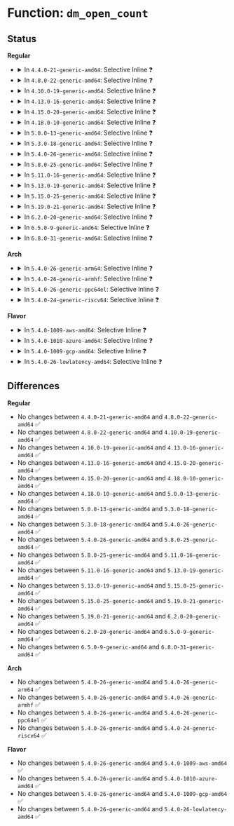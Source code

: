# Function: <code>dm_open_count</code>

## Status
<b>Regular</b>
<ul>
<li>
<details>
<summary>In <code>4.4.0-21-generic-amd64</code>: Selective Inline ❓</summary>

```c
int dm_open_count(struct mapped_device * md)
```

```json
{
  "name": "dm_open_count",
  "collision_type": "Unique Global",
  "inline_type": "Selective",
  "funcs": [
    {
      "addr": 18446744071585804208,
      "name": "dm_open_count",
      "external": true,
      "loc": "drivers/md/dm.c:488",
      "file": "drivers/md/dm.c",
      "inline": "not declared, inlined",
      "caller_inline": [
        "drivers/md/dm.c:dm_lock_for_deletion"
      ],
      "caller_func": [
        "drivers/md/dm-ioctl.c:__dev_status"
      ]
    }
  ],
  "symbols": [
    {
      "addr": 18446744071585804208,
      "name": "dm_open_count",
      "section": ".text",
      "bind": "STB_GLOBAL",
      "size": 17
    }
  ]
}
```
</details>
</li>
<li>
<details>
<summary>In <code>4.8.0-22-generic-amd64</code>: Selective Inline ❓</summary>

```c
int dm_open_count(struct mapped_device * md)
```

```json
{
  "name": "dm_open_count",
  "collision_type": "Unique Global",
  "inline_type": "Selective",
  "funcs": [
    {
      "addr": 18446744071586199619,
      "name": "dm_open_count",
      "external": true,
      "loc": "drivers/md/dm.c:342",
      "file": "drivers/md/dm.c",
      "inline": "not declared, inlined",
      "caller_inline": [
        "drivers/md/dm.c:dm_lock_for_deletion"
      ],
      "caller_func": [
        "drivers/md/dm-ioctl.c:__dev_status"
      ]
    }
  ],
  "symbols": [
    {
      "addr": 18446744071586199552,
      "name": "dm_open_count",
      "section": ".text",
      "bind": "STB_GLOBAL",
      "size": 17
    }
  ]
}
```
</details>
</li>
<li>
<details>
<summary>In <code>4.10.0-19-generic-amd64</code>: Selective Inline ❓</summary>

```c
int dm_open_count(struct mapped_device * md)
```

```json
{
  "name": "dm_open_count",
  "collision_type": "Unique Global",
  "inline_type": "Selective",
  "funcs": [
    {
      "addr": 18446744071586404099,
      "name": "dm_open_count",
      "external": true,
      "loc": "drivers/md/dm.c:342",
      "file": "drivers/md/dm.c",
      "inline": "not declared, inlined",
      "caller_inline": [
        "drivers/md/dm.c:dm_lock_for_deletion"
      ],
      "caller_func": [
        "drivers/md/dm-ioctl.c:__dev_status"
      ]
    }
  ],
  "symbols": [
    {
      "addr": 18446744071586404032,
      "name": "dm_open_count",
      "section": ".text",
      "bind": "STB_GLOBAL",
      "size": 17
    }
  ]
}
```
</details>
</li>
<li>
<details>
<summary>In <code>4.13.0-16-generic-amd64</code>: Selective Inline ❓</summary>

```c
int dm_open_count(struct mapped_device * md)
```

```json
{
  "name": "dm_open_count",
  "collision_type": "Unique Global",
  "inline_type": "Selective",
  "funcs": [
    {
      "addr": 18446744071586507523,
      "name": "dm_open_count",
      "external": true,
      "loc": "drivers/md/dm.c:337",
      "file": "drivers/md/dm.c",
      "inline": "not declared, inlined",
      "caller_inline": [
        "drivers/md/dm.c:dm_lock_for_deletion"
      ],
      "caller_func": [
        "drivers/md/dm-ioctl.c:__dev_status"
      ]
    }
  ],
  "symbols": [
    {
      "addr": 18446744071586507456,
      "name": "dm_open_count",
      "section": ".text",
      "bind": "STB_GLOBAL",
      "size": 17
    }
  ]
}
```
</details>
</li>
<li>
<details>
<summary>In <code>4.15.0-20-generic-amd64</code>: Selective Inline ❓</summary>

```c
int dm_open_count(struct mapped_device * md)
```

```json
{
  "name": "dm_open_count",
  "collision_type": "Unique Global",
  "inline_type": "Selective",
  "funcs": [
    {
      "addr": 18446744071586975075,
      "name": "dm_open_count",
      "external": true,
      "loc": "drivers/md/dm.c:344",
      "file": "drivers/md/dm.c",
      "inline": "not declared, inlined",
      "caller_inline": [
        "drivers/md/dm.c:dm_lock_for_deletion"
      ],
      "caller_func": [
        "drivers/md/dm-ioctl.c:__dev_status"
      ]
    }
  ],
  "symbols": [
    {
      "addr": 18446744071586975008,
      "name": "dm_open_count",
      "section": ".text",
      "bind": "STB_GLOBAL",
      "size": 17
    }
  ]
}
```
</details>
</li>
<li>
<details>
<summary>In <code>4.18.0-10-generic-amd64</code>: Selective Inline ❓</summary>

```c
int dm_open_count(struct mapped_device * md)
```

```json
{
  "name": "dm_open_count",
  "collision_type": "Unique Global",
  "inline_type": "Selective",
  "funcs": [
    {
      "addr": 18446744071587271795,
      "name": "dm_open_count",
      "external": true,
      "loc": "drivers/md/dm.c:390",
      "file": "drivers/md/dm.c",
      "inline": "not declared, inlined",
      "caller_inline": [
        "drivers/md/dm.c:dm_lock_for_deletion"
      ],
      "caller_func": [
        "drivers/md/dm-ioctl.c:__dev_status"
      ]
    }
  ],
  "symbols": [
    {
      "addr": 18446744071587271728,
      "name": "dm_open_count",
      "section": ".text",
      "bind": "STB_GLOBAL",
      "size": 17
    }
  ]
}
```
</details>
</li>
<li>
<details>
<summary>In <code>5.0.0-13-generic-amd64</code>: Selective Inline ❓</summary>

```c
int dm_open_count(struct mapped_device * md)
```

```json
{
  "name": "dm_open_count",
  "collision_type": "Unique Global",
  "inline_type": "Selective",
  "funcs": [
    {
      "addr": 18446744071587452323,
      "name": "dm_open_count",
      "external": true,
      "loc": "drivers/md/dm.c:390",
      "file": "drivers/md/dm.c",
      "inline": "not declared, inlined",
      "caller_inline": [
        "drivers/md/dm.c:dm_lock_for_deletion"
      ],
      "caller_func": [
        "drivers/md/dm-ioctl.c:__dev_status"
      ]
    }
  ],
  "symbols": [
    {
      "addr": 18446744071587452256,
      "name": "dm_open_count",
      "section": ".text",
      "bind": "STB_GLOBAL",
      "size": 17
    }
  ]
}
```
</details>
</li>
<li>
<details>
<summary>In <code>5.3.0-18-generic-amd64</code>: Selective Inline ❓</summary>

```c
int dm_open_count(struct mapped_device * md)
```

```json
{
  "name": "dm_open_count",
  "collision_type": "Unique Global",
  "inline_type": "Selective",
  "funcs": [
    {
      "addr": 18446744071587726323,
      "name": "dm_open_count",
      "external": true,
      "loc": "drivers/md/dm.c:372",
      "file": "drivers/md/dm.c",
      "inline": "not declared, inlined",
      "caller_inline": [
        "drivers/md/dm.c:dm_lock_for_deletion"
      ],
      "caller_func": [
        "drivers/md/dm-ioctl.c:__dev_status"
      ]
    }
  ],
  "symbols": [
    {
      "addr": 18446744071587726256,
      "name": "dm_open_count",
      "section": ".text",
      "bind": "STB_GLOBAL",
      "size": 17
    }
  ]
}
```
</details>
</li>
<li>
<details>
<summary>In <code>5.4.0-26-generic-amd64</code>: Selective Inline ❓</summary>

```c
int dm_open_count(struct mapped_device * md)
```

```json
{
  "name": "dm_open_count",
  "collision_type": "Unique Global",
  "inline_type": "Selective",
  "funcs": [
    {
      "addr": 18446744071587930675,
      "name": "dm_open_count",
      "external": true,
      "loc": "drivers/md/dm.c:372",
      "file": "drivers/md/dm.c",
      "inline": "not declared, inlined",
      "caller_inline": [
        "drivers/md/dm.c:dm_lock_for_deletion"
      ],
      "caller_func": [
        "drivers/md/dm-ioctl.c:__dev_status"
      ]
    }
  ],
  "symbols": [
    {
      "addr": 18446744071587930608,
      "name": "dm_open_count",
      "section": ".text",
      "bind": "STB_GLOBAL",
      "size": 17
    }
  ]
}
```
</details>
</li>
<li>
<details>
<summary>In <code>5.8.0-25-generic-amd64</code>: Selective Inline ❓</summary>

```c
int dm_open_count(struct mapped_device * md)
```

```json
{
  "name": "dm_open_count",
  "collision_type": "Unique Global",
  "inline_type": "Selective",
  "funcs": [
    {
      "addr": 18446744071588783779,
      "name": "dm_open_count",
      "external": true,
      "loc": "drivers/md/dm.c:376",
      "file": "drivers/md/dm.c",
      "inline": "not declared, inlined",
      "caller_inline": [
        "drivers/md/dm.c:dm_lock_for_deletion"
      ],
      "caller_func": [
        "drivers/md/dm-ioctl.c:__dev_status"
      ]
    }
  ],
  "symbols": [
    {
      "addr": 18446744071588783712,
      "name": "dm_open_count",
      "section": ".text",
      "bind": "STB_GLOBAL",
      "size": 17
    }
  ]
}
```
</details>
</li>
<li>
<details>
<summary>In <code>5.11.0-16-generic-amd64</code>: Selective Inline ❓</summary>

```c
int dm_open_count(struct mapped_device * md)
```

```json
{
  "name": "dm_open_count",
  "collision_type": "Unique Global",
  "inline_type": "Selective",
  "funcs": [
    {
      "addr": 18446744071588802371,
      "name": "dm_open_count",
      "external": true,
      "loc": "drivers/md/dm.c:386",
      "file": "drivers/md/dm.c",
      "inline": "not declared, inlined",
      "caller_inline": [
        "drivers/md/dm.c:dm_lock_for_deletion"
      ],
      "caller_func": [
        "drivers/md/dm-ioctl.c:__dev_status"
      ]
    }
  ],
  "symbols": [
    {
      "addr": 18446744071588802304,
      "name": "dm_open_count",
      "section": ".text",
      "bind": "STB_GLOBAL",
      "size": 17
    }
  ]
}
```
</details>
</li>
<li>
<details>
<summary>In <code>5.13.0-19-generic-amd64</code>: Selective Inline ❓</summary>

```c
int dm_open_count(struct mapped_device * md)
```

```json
{
  "name": "dm_open_count",
  "collision_type": "Unique Global",
  "inline_type": "Selective",
  "funcs": [
    {
      "addr": 18446744071588687251,
      "name": "dm_open_count",
      "external": true,
      "loc": "drivers/md/dm.c:391",
      "file": "drivers/md/dm.c",
      "inline": "not declared, inlined",
      "caller_inline": [
        "drivers/md/dm.c:dm_lock_for_deletion"
      ],
      "caller_func": [
        "drivers/md/dm-ioctl.c:__dev_status"
      ]
    }
  ],
  "symbols": [
    {
      "addr": 18446744071588687184,
      "name": "dm_open_count",
      "section": ".text",
      "bind": "STB_GLOBAL",
      "size": 17
    }
  ]
}
```
</details>
</li>
<li>
<details>
<summary>In <code>5.15.0-25-generic-amd64</code>: Selective Inline ❓</summary>

```c
int dm_open_count(struct mapped_device * md)
```

```json
{
  "name": "dm_open_count",
  "collision_type": "Unique Global",
  "inline_type": "Selective",
  "funcs": [
    {
      "addr": 18446744071589371331,
      "name": "dm_open_count",
      "external": true,
      "loc": "drivers/md/dm.c:350",
      "file": "drivers/md/dm.c",
      "inline": "not declared, inlined",
      "caller_inline": [
        "drivers/md/dm.c:dm_lock_for_deletion"
      ],
      "caller_func": [
        "drivers/md/dm-ioctl.c:__dev_status"
      ]
    }
  ],
  "symbols": [
    {
      "addr": 18446744071589371264,
      "name": "dm_open_count",
      "section": ".text",
      "bind": "STB_GLOBAL",
      "size": 17
    }
  ]
}
```
</details>
</li>
<li>
<details>
<summary>In <code>5.19.0-21-generic-amd64</code>: Selective Inline ❓</summary>

```c
int dm_open_count(struct mapped_device * md)
```

```json
{
  "name": "dm_open_count",
  "collision_type": "Unique Global",
  "inline_type": "Selective",
  "funcs": [
    {
      "addr": 18446744071590851141,
      "name": "dm_open_count",
      "external": true,
      "loc": "drivers/md/dm.c:359",
      "file": "drivers/md/dm.c",
      "inline": "not declared, inlined",
      "caller_inline": [
        "drivers/md/dm.c:dm_lock_for_deletion"
      ],
      "caller_func": [
        "drivers/md/dm-ioctl.c:__dev_status"
      ]
    }
  ],
  "symbols": [
    {
      "addr": 18446744071590851072,
      "name": "dm_open_count",
      "section": ".text",
      "bind": "STB_GLOBAL",
      "size": 23
    }
  ]
}
```
</details>
</li>
<li>
<details>
<summary>In <code>6.2.0-20-generic-amd64</code>: Selective Inline ❓</summary>

```c
int dm_open_count(struct mapped_device * md)
```

```json
{
  "name": "dm_open_count",
  "collision_type": "Unique Global",
  "inline_type": "Selective",
  "funcs": [
    {
      "addr": 18446744071592541525,
      "name": "dm_open_count",
      "external": true,
      "loc": "drivers/md/dm.c:354",
      "file": "drivers/md/dm.c",
      "inline": "not declared, inlined",
      "caller_inline": [
        "drivers/md/dm.c:dm_lock_for_deletion"
      ],
      "caller_func": [
        "drivers/md/dm-ioctl.c:__dev_status"
      ]
    }
  ],
  "symbols": [
    {
      "addr": 18446744071592541440,
      "name": "dm_open_count",
      "section": ".text",
      "bind": "STB_GLOBAL",
      "size": 23
    }
  ]
}
```
</details>
</li>
<li>
<details>
<summary>In <code>6.5.0-9-generic-amd64</code>: Selective Inline ❓</summary>

```c
int dm_open_count(struct mapped_device * md)
```

```json
{
  "name": "dm_open_count",
  "collision_type": "Unique Global",
  "inline_type": "Selective",
  "funcs": [
    {
      "addr": 18446744071592972757,
      "name": "dm_open_count",
      "external": true,
      "loc": "drivers/md/dm.c:356",
      "file": "drivers/md/dm.c",
      "inline": "not declared, inlined",
      "caller_inline": [
        "drivers/md/dm.c:dm_lock_for_deletion"
      ],
      "caller_func": [
        "drivers/md/dm-ioctl.c:__dev_status"
      ]
    }
  ],
  "symbols": [
    {
      "addr": 18446744071592972672,
      "name": "dm_open_count",
      "section": ".text",
      "bind": "STB_GLOBAL",
      "size": 23
    }
  ]
}
```
</details>
</li>
<li>
<details>
<summary>In <code>6.8.0-31-generic-amd64</code>: Selective Inline ❓</summary>

```c
int dm_open_count(struct mapped_device * md)
```

```json
{
  "name": "dm_open_count",
  "collision_type": "Unique Global",
  "inline_type": "Selective",
  "funcs": [
    {
      "addr": 18446744071593722693,
      "name": "dm_open_count",
      "external": true,
      "loc": "drivers/md/dm.c:356",
      "file": "drivers/md/dm.c",
      "inline": "not declared, inlined",
      "caller_inline": [
        "drivers/md/dm.c:dm_lock_for_deletion"
      ],
      "caller_func": [
        "drivers/md/dm-ioctl.c:__dev_status"
      ]
    }
  ],
  "symbols": [
    {
      "addr": 18446744071593722608,
      "name": "dm_open_count",
      "section": ".text",
      "bind": "STB_GLOBAL",
      "size": 23
    }
  ]
}
```
</details>
</li>
</ul>
<b>Arch</b>
<ul>
<li>
<details>
<summary>In <code>5.4.0-26-generic-arm64</code>: Selective Inline ❓</summary>

```c
int dm_open_count(struct mapped_device * md)
```

```json
{
  "name": "dm_open_count",
  "collision_type": "Unique Global",
  "inline_type": "Selective",
  "funcs": [
    {
      "addr": 18446603336501166020,
      "name": "dm_open_count",
      "external": true,
      "loc": "drivers/md/dm.c:372",
      "file": "drivers/md/dm.c",
      "inline": "not declared, inlined",
      "caller_inline": [
        "drivers/md/dm.c:dm_lock_for_deletion"
      ],
      "caller_func": [
        "drivers/md/dm-ioctl.c:__dev_status"
      ]
    }
  ],
  "symbols": [
    {
      "addr": 18446603336501165896,
      "name": "dm_open_count",
      "section": ".text",
      "bind": "STB_GLOBAL",
      "size": 40
    }
  ]
}
```
</details>
</li>
<li>
<details>
<summary>In <code>5.4.0-26-generic-armhf</code>: Selective Inline ❓</summary>

```c
int dm_open_count(struct mapped_device * md)
```

```json
{
  "name": "dm_open_count",
  "collision_type": "Unique Global",
  "inline_type": "Selective",
  "funcs": [
    {
      "addr": 3233676068,
      "name": "dm_open_count",
      "external": true,
      "loc": "drivers/md/dm.c:372",
      "file": "drivers/md/dm.c",
      "inline": "not declared, inlined",
      "caller_inline": [
        "drivers/md/dm.c:dm_lock_for_deletion"
      ],
      "caller_func": [
        "drivers/md/dm-ioctl.c:__dev_status"
      ]
    }
  ],
  "symbols": [
    {
      "addr": 3233676000,
      "name": "dm_open_count",
      "section": ".text",
      "bind": "STB_GLOBAL",
      "size": 28
    }
  ]
}
```
</details>
</li>
<li>
<details>
<summary>In <code>5.4.0-26-generic-ppc64el</code>: Selective Inline ❓</summary>

```c
int dm_open_count(struct mapped_device * md)
```

```json
{
  "name": "dm_open_count",
  "collision_type": "Unique Global",
  "inline_type": "Selective",
  "funcs": [
    {
      "addr": 13835058055294677892,
      "name": "dm_open_count",
      "external": true,
      "loc": "drivers/md/dm.c:372",
      "file": "drivers/md/dm.c",
      "inline": "not declared, inlined",
      "caller_inline": [
        "drivers/md/dm.c:dm_lock_for_deletion"
      ],
      "caller_func": [
        "drivers/md/dm-ioctl.c:__dev_status"
      ]
    }
  ],
  "symbols": [
    {
      "addr": 13835058055294677792,
      "name": "dm_open_count",
      "section": ".text",
      "bind": "STB_GLOBAL",
      "size": 20
    }
  ]
}
```
</details>
</li>
<li>
<details>
<summary>In <code>5.4.0-24-generic-riscv64</code>: Selective Inline ❓</summary>

```c
int dm_open_count(struct mapped_device * md)
```

```json
{
  "name": "dm_open_count",
  "collision_type": "Unique Global",
  "inline_type": "Selective",
  "funcs": [
    {
      "addr": 18446743936277874200,
      "name": "dm_open_count",
      "external": true,
      "loc": "drivers/md/dm.c:372",
      "file": "drivers/md/dm.c",
      "inline": "not declared, inlined",
      "caller_inline": [
        "drivers/md/dm.c:dm_lock_for_deletion"
      ],
      "caller_func": [
        "drivers/md/dm-ioctl.c:__dev_status"
      ]
    }
  ],
  "symbols": [
    {
      "addr": 18446743936277874116,
      "name": "dm_open_count",
      "section": ".text",
      "bind": "STB_GLOBAL",
      "size": 38
    }
  ]
}
```
</details>
</li>
</ul>
<b>Flavor</b>
<ul>
<li>
<details>
<summary>In <code>5.4.0-1009-aws-amd64</code>: Selective Inline ❓</summary>

```c
int dm_open_count(struct mapped_device * md)
```

```json
{
  "name": "dm_open_count",
  "collision_type": "Unique Global",
  "inline_type": "Selective",
  "funcs": [
    {
      "addr": 18446744071587561651,
      "name": "dm_open_count",
      "external": true,
      "loc": "drivers/md/dm.c:372",
      "file": "drivers/md/dm.c",
      "inline": "not declared, inlined",
      "caller_inline": [
        "drivers/md/dm.c:dm_lock_for_deletion"
      ],
      "caller_func": [
        "drivers/md/dm-ioctl.c:__dev_status"
      ]
    }
  ],
  "symbols": [
    {
      "addr": 18446744071587561584,
      "name": "dm_open_count",
      "section": ".text",
      "bind": "STB_GLOBAL",
      "size": 17
    }
  ]
}
```
</details>
</li>
<li>
<details>
<summary>In <code>5.4.0-1010-azure-amd64</code>: Selective Inline ❓</summary>

```c
int dm_open_count(struct mapped_device * md)
```

```json
{
  "name": "dm_open_count",
  "collision_type": "Unique Global",
  "inline_type": "Selective",
  "funcs": [
    {
      "addr": 18446744071587329731,
      "name": "dm_open_count",
      "external": true,
      "loc": "drivers/md/dm.c:372",
      "file": "drivers/md/dm.c",
      "inline": "not declared, inlined",
      "caller_inline": [
        "drivers/md/dm.c:dm_lock_for_deletion"
      ],
      "caller_func": [
        "drivers/md/dm-ioctl.c:__dev_status"
      ]
    }
  ],
  "symbols": [
    {
      "addr": 18446744071587329664,
      "name": "dm_open_count",
      "section": ".text",
      "bind": "STB_GLOBAL",
      "size": 17
    }
  ]
}
```
</details>
</li>
<li>
<details>
<summary>In <code>5.4.0-1009-gcp-amd64</code>: Selective Inline ❓</summary>

```c
int dm_open_count(struct mapped_device * md)
```

```json
{
  "name": "dm_open_count",
  "collision_type": "Unique Global",
  "inline_type": "Selective",
  "funcs": [
    {
      "addr": 18446744071587886819,
      "name": "dm_open_count",
      "external": true,
      "loc": "drivers/md/dm.c:372",
      "file": "drivers/md/dm.c",
      "inline": "not declared, inlined",
      "caller_inline": [
        "drivers/md/dm.c:dm_lock_for_deletion"
      ],
      "caller_func": [
        "drivers/md/dm-ioctl.c:__dev_status"
      ]
    }
  ],
  "symbols": [
    {
      "addr": 18446744071587886752,
      "name": "dm_open_count",
      "section": ".text",
      "bind": "STB_GLOBAL",
      "size": 17
    }
  ]
}
```
</details>
</li>
<li>
<details>
<summary>In <code>5.4.0-26-lowlatency-amd64</code>: Selective Inline ❓</summary>

```c
int dm_open_count(struct mapped_device * md)
```

```json
{
  "name": "dm_open_count",
  "collision_type": "Unique Global",
  "inline_type": "Selective",
  "funcs": [
    {
      "addr": 18446744071588002115,
      "name": "dm_open_count",
      "external": true,
      "loc": "drivers/md/dm.c:372",
      "file": "drivers/md/dm.c",
      "inline": "not declared, inlined",
      "caller_inline": [
        "drivers/md/dm.c:dm_lock_for_deletion"
      ],
      "caller_func": [
        "drivers/md/dm-ioctl.c:__dev_status"
      ]
    }
  ],
  "symbols": [
    {
      "addr": 18446744071588002048,
      "name": "dm_open_count",
      "section": ".text",
      "bind": "STB_GLOBAL",
      "size": 17
    }
  ]
}
```
</details>
</li>
</ul>

## Differences
<b>Regular</b>
<ul>
<li>
No changes between <code>4.4.0-21-generic-amd64</code> and <code>4.8.0-22-generic-amd64</code> ✅
</li>
<li>
No changes between <code>4.8.0-22-generic-amd64</code> and <code>4.10.0-19-generic-amd64</code> ✅
</li>
<li>
No changes between <code>4.10.0-19-generic-amd64</code> and <code>4.13.0-16-generic-amd64</code> ✅
</li>
<li>
No changes between <code>4.13.0-16-generic-amd64</code> and <code>4.15.0-20-generic-amd64</code> ✅
</li>
<li>
No changes between <code>4.15.0-20-generic-amd64</code> and <code>4.18.0-10-generic-amd64</code> ✅
</li>
<li>
No changes between <code>4.18.0-10-generic-amd64</code> and <code>5.0.0-13-generic-amd64</code> ✅
</li>
<li>
No changes between <code>5.0.0-13-generic-amd64</code> and <code>5.3.0-18-generic-amd64</code> ✅
</li>
<li>
No changes between <code>5.3.0-18-generic-amd64</code> and <code>5.4.0-26-generic-amd64</code> ✅
</li>
<li>
No changes between <code>5.4.0-26-generic-amd64</code> and <code>5.8.0-25-generic-amd64</code> ✅
</li>
<li>
No changes between <code>5.8.0-25-generic-amd64</code> and <code>5.11.0-16-generic-amd64</code> ✅
</li>
<li>
No changes between <code>5.11.0-16-generic-amd64</code> and <code>5.13.0-19-generic-amd64</code> ✅
</li>
<li>
No changes between <code>5.13.0-19-generic-amd64</code> and <code>5.15.0-25-generic-amd64</code> ✅
</li>
<li>
No changes between <code>5.15.0-25-generic-amd64</code> and <code>5.19.0-21-generic-amd64</code> ✅
</li>
<li>
No changes between <code>5.19.0-21-generic-amd64</code> and <code>6.2.0-20-generic-amd64</code> ✅
</li>
<li>
No changes between <code>6.2.0-20-generic-amd64</code> and <code>6.5.0-9-generic-amd64</code> ✅
</li>
<li>
No changes between <code>6.5.0-9-generic-amd64</code> and <code>6.8.0-31-generic-amd64</code> ✅
</li>
</ul>
<b>Arch</b>
<ul>
<li>
No changes between <code>5.4.0-26-generic-amd64</code> and <code>5.4.0-26-generic-arm64</code> ✅
</li>
<li>
No changes between <code>5.4.0-26-generic-amd64</code> and <code>5.4.0-26-generic-armhf</code> ✅
</li>
<li>
No changes between <code>5.4.0-26-generic-amd64</code> and <code>5.4.0-26-generic-ppc64el</code> ✅
</li>
<li>
No changes between <code>5.4.0-26-generic-amd64</code> and <code>5.4.0-24-generic-riscv64</code> ✅
</li>
</ul>
<b>Flavor</b>
<ul>
<li>
No changes between <code>5.4.0-26-generic-amd64</code> and <code>5.4.0-1009-aws-amd64</code> ✅
</li>
<li>
No changes between <code>5.4.0-26-generic-amd64</code> and <code>5.4.0-1010-azure-amd64</code> ✅
</li>
<li>
No changes between <code>5.4.0-26-generic-amd64</code> and <code>5.4.0-1009-gcp-amd64</code> ✅
</li>
<li>
No changes between <code>5.4.0-26-generic-amd64</code> and <code>5.4.0-26-lowlatency-amd64</code> ✅
</li>
</ul>
